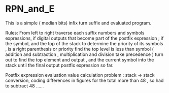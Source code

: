 RPN_and_E
=========

This is a simple ( median bits) infix turn suffix and evaluated program.

Rules: From left to right traverse each suffix numbers and symbols expressions, if digital outputs that become part of the postfix expression ; if the symbol, and the top of the stack to determine the priority of its symbols , is a right parenthesis or priority find the top level is less than symbol ( addition and subtraction , multiplication and division take precedence ) turn out to find the top element and output , and the current symbol into the stack until the final output postfix expression so far.

Postfix expression evaluation value calculation problem : stack -> stack conversion, coding differences in figures for the total more than 48 , so had to subtract 48 ......
